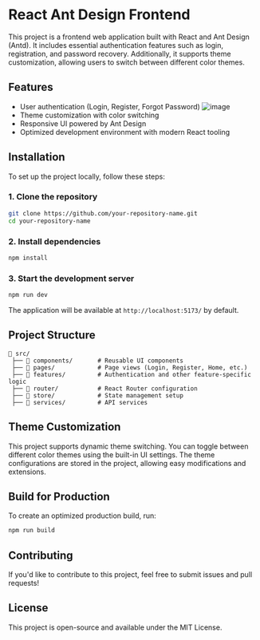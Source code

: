 # React Ant Design Frontend

This project is a frontend web application built with React and Ant Design (Antd). It includes essential authentication features such as login, registration, and password recovery. Additionally, it supports theme customization, allowing users to switch between different color themes.

## Features
- User authentication (Login, Register, Forgot Password)
  ![image](https://github.com/user-attachments/assets/1808bc1a-2be4-4aa7-ba2b-1859c9f460bb)
- Theme customization with color switching
- Responsive UI powered by Ant Design
- Optimized development environment with modern React tooling

## Installation

To set up the project locally, follow these steps:

### 1. Clone the repository
```sh
git clone https://github.com/your-repository-name.git
cd your-repository-name
```

### 2. Install dependencies
```sh
npm install
```

### 3. Start the development server
```sh
npm run dev
```

The application will be available at `http://localhost:5173/` by default.

## Project Structure
```plaintext
📂 src/
 ├── 📁 components/       # Reusable UI components
 ├── 📁 pages/            # Page views (Login, Register, Home, etc.)
 ├── 📁 features/         # Authentication and other feature-specific logic
 ├── 📁 router/           # React Router configuration
 ├── 📁 store/            # State management setup
 ├── 📁 services/         # API services
```

## Theme Customization
This project supports dynamic theme switching. You can toggle between different color themes using the built-in UI settings. The theme configurations are stored in the project, allowing easy modifications and extensions.

## Build for Production
To create an optimized production build, run:
```sh
npm run build
```

## Contributing
If you'd like to contribute to this project, feel free to submit issues and pull requests!

## License
This project is open-source and available under the MIT License.

